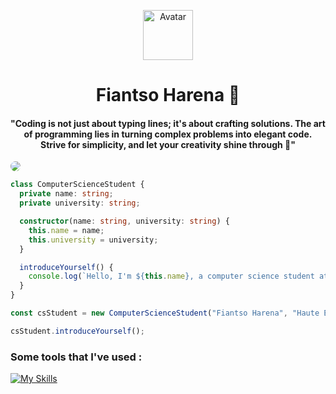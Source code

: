 <p align="center">
  <a href="https://upset.dev">
    <img src="https://cdn.statically.io/avatar/shape=circle/FH" alt="Avatar" height="80"/>
  </a>
  <h1 align="center">Fiantso Harena 🚀</h1>
  <h4 align="center">"Coding is not just about typing lines; it's about crafting solutions. The art of programming lies in turning complex problems into elegant code. Strive for simplicity, and let your creativity shine through 📖"</h4>
</p>

<img style="border-radius: 40px" src="https://static.vecteezy.com/system/resources/previews/011/979/708/non_2x/graphics-drawing-landscape-view-outdoor-of-sunset-with-grass-on-the-ground-for-wallpaper-background-illustration-free-vector.jpg" />


```ts
class ComputerScienceStudent {
  private name: string;
  private university: string;

  constructor(name: string, university: string) {
    this.name = name;
    this.university = university;
  }

  introduceYourself() {
    console.log(`Hello, I'm ${this.name}, a computer science student at ${this.university}. Currently, I'm exploring the exciting world of programming and software development.`);
  }
}

const csStudent = new ComputerScienceStudent("Fiantso Harena", "Haute École d'Informatique - HEI");

csStudent.introduceYourself();
```

<h3>Some tools that I've used : </h3>

[![My Skills](https://skillicons.dev/icons?i=html,css,js,ts,java,bash,nodejs,react,next,vite,express,spring,nest,postgresql,sqlite,git,github,aws,md,bootstrap,materialui,tailwind,gmail,idea,linux,maven,postman,redux,stackoverflow,threejs,vscode)](https://skillicons.dev)
